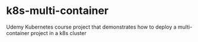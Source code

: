 # k8s-multi-container
Udemy Kubernetes course project that demonstrates how to deploy a multi-container project in a k8s cluster
